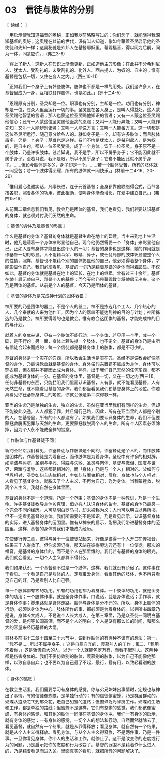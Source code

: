# 03　信徒与肢体的分别



〖 读经： 〗

「用启示使我知道福音的奥秘，正如我以前略略写过的；你们念了，就能晓得我深知基督的奥秘；这奥秘在以前的世代，没有叫人知道，像如今藉着圣灵启示他的圣使徒和先知一样；这奥秘就是外邦人在基督耶稣里，藉着福音，得以同为后嗣，同为一体，同蒙应许。」(弗三3-6)

「穿上了新人；这新人在知识上渐渐更新，正如造他主的形像；在此并不分希利尼人、犹太人、受割礼的、未受割礼的、化外人、西古提人、为奴的、自主的；惟有基督是包括一切，又住在各人之内。」(西三10-11)

「正如我们一个身子上有好些肢体，肢体也不都是一样的用处。我们这许多人，在基督里成为一身，互相联络作肢体，也是如此。」(罗十二4-5)

「恩赐原有分别，圣灵却是一位。职事也有分别，主却是一位。功用也有分别，神却是一位，在众人里面运行一切的事。圣灵显在各人身上，是叫人得益处。这人蒙圣灵赐他智慧的言语；那人也蒙这位圣灵赐他知识的言语；又有一人蒙这位圣灵赐他信心；还有一人蒙这位圣灵赐他医病的恩赐；又叫一人能行异能；又叫一人能作先知；又叫一人能辨别诸灵；又叫一人能说方言；又叫一人能番方言。这一切都是这位圣灵所运行，随己意分给各人的。就如身子是一个，却有许多肢体；而且肢体虽多，仍是一个身子；基督也是这样。我们不拘是犹太人，是希利尼人，是为奴的，是自主的，都从一位圣灵受浸，成了一个身体；饮于一位圣灵。身子原不是一个肢体，乃是许多肢体。设若脚说，我不是手，所以不属乎身子；它不能因此就不属乎身子。设若耳说，我不是眼，所以不属乎身子；它也不能因此就不属乎身子。……但如今肢体是多的，身子却是一个。……若一个肢体受苦，所有的肢体就一同受苦；若一个肢体得荣耀，所有的肢体就一同快乐。」(林前十二4-16、20-26)

「惟用爱心说诚实话，凡事长进，连于元首基督；全身都靠他联络得合式，百节各按各职，照着各体的功用，彼此相助，便叫身体渐渐增长，在爱中建立自己。」(弗四15-16)

从前面二章信息我们看见，教会乃是团体的基督，我们也看见，我们若要认识基督的身体，就必须对付我们天然的生命。



〖 基督的身体乃是基督的彰显 〗

什么是基督的身体？基督的身体就是基督生命在地上的延续。当主来到地上生活时，他乃是藉着一个身体来彰显他自己。现今他仍然需要一个「身体」来彰显他自己。正如人要有身体才能显出这个人的一切；基督的身体也是这样，她的作用就是作基督一切的彰显。人不能藉耳朵、眼睛、鼻子，或任何局部的肢体彰显他整个人的性情，照样，基督也不能藉个别的肢体彰显他的自己，他必须得着整个身体，才能彰显他自己。我们必须看见，基督的一切乃是藉着基督的身体而得着彰显。不仅如此，基督的身体就是基督在地上的延长，在地上的继续。曾有过三十余年，基督在地上启示他自己，那是个人的基督；而今天他乃是藉着教会将他启示出来，这个乃是团体的基督。从前是个人的基督，今天乃是团体的基督。



〖 基督的身体乃是完成神计划的团体器皿 〗

神所要的乃是团体的器皿，不是个人的器皿。神不是拣选几个工人、几个热心的人、几个奉献的人来为他作工，因为个人的器皿不能达到神的目的与计划；神所拣选的乃是教会，神所要得着的也是教会。惟有教会这团体的基督，才能完成神的目的与计划。

就着人的身体来说，只有一个肢体不能行动。一个身体，若只用一个手，或一个脚，是不行的；另一面，身体上若失掉一个肢体，也不完全。基督的身体乃是由所有信徒合起来而成的；每一个信徒都是基督身体上的肢体，都是不可少的。

基督的身体是一个实在的东西，所以教会生活也是实在的。圣经不是说教会好像基督的身体，乃是说教会就是基督的身体。身外任何东西都不能成为身体，身体可以穿衣服，但衣服并不能因此成为身体。照样，出于我们自己天然的任何东西，都不能成为基督身体的一分。在基督的身体里，基督是一切，又在一切之内(西三11)。任何非基督的东西，只能拦阻我们里面认识基督，人有罪，就不能看见基督，人有天然生命，就不能看见基督的身体。我们都当看见我们在基督身体上的地位。你若真看见你在基督身体上的地位，你就会像是第二次得救一样。

亚当的生命乃是单独的生命、独立的生命，虽然在亚当里我们有同样的生命，但却不能彼此交通。人人都犯了罪，并且偏行己路，因此，所有在亚当里的人都是个别的人。在基督里，所有的个人都没有了。如果我们要认识身体的生命，我们不但要蒙拯救脱离犯罪与天然的生命，更要蒙拯救脱离个人的生命。所有个人因素必须除掉，因为个人永不能成全神的旨意。



〖 作肢体与作基督徒不同 〗

新约圣经给我们看见，作基督徒与作肢体是不同的。作基督徒是个人的，而作肢体是团体的。作基督徒是为着自己，而作肢体是为着身体。圣经中有许多的相对辞，如清洁与污秽、圣别与平凡、得胜与失败、圣灵与肉体、基督与撒但、国度与世界、荣耀与羞辱，这些都是相对的，而「身体」乃是与「个人」相对的。父如何与世界相对，圣灵如何与肉体相对，主如何与魔鬼相对，照样，身体也与个人相对。人看见了基督身体，就脱去了个人主义，不再为自己，乃为身体。当我蒙拯救，脱离个人主义，我就自然在身体里面。

基督的身体不是一个道理，乃是一个范围；基督的身体不是一种教训，乃是一个生命。许多基督徒教导身体的真理，但少有人认识身体的生命。基督的身体乃是另一个完全不同的经历。人可以明白罗马书，却未被称为义；人也可以明白以弗所书，但不一定看见基督的身体。我们所需要的不是知识，乃是看见启示，认识基督身体的实际，进入基督身体的范围里。惟有从神来的启示，能把我们带进基督身体的范围里，这样，基督的身体对我们才能成为经历。

在使徒行传二章，彼得与另十一位使徒站起来，好像是彼得一个人开口在传福音，结果三千人得救了。但你必须记得，那天站在彼得旁边的还有十一位使徒。那次的福音，是基督的身体传的，而不是个人在那里慱的。我们若有基督的身体的眼光，我们就会看见，一切个人主义都算不得什么。

我们如果认识，一个基督徒不过是一个肢体，这样，我们就没有骄傲了。这件事在于看见。一个看见自己是肢体的人，定规宝爱身体，看重其他的肢体，也不再只看见自己的好，乃是看别人比自己强。

每一个肢体都有它的功用，所有的功用也都为着身体。一个肢体的功用，就是全身体的功用；一个肢体作事，就是全身体作事。口说话，就是身体说话；手作事，就是身体作事；脚走路就是身体走路。肢体与身体是分不开的。所以，身体上肢体的行动，必须以身体为中心；肢体所作的事，都必须是为着身体的。以弗所书四章乃是说，身体长大成人，不是说个人长大成人。在第三章里，乃是众圣徒一同明白基督的爱，是何等长阔高深，而不是个人的明白；个人是没有那么长的时间，和那么大的容量来经历基督的大爱。

哥林多前书十二章十四至三十六节中，说到作肢体的有两种不该有的想法：第一，「我不是……所以不属乎身子，」这是自暴自弃的，羡慕别人的工作；第二，「我用不着你，」这是骄傲自大的人，以为一个人就能包罗万有，而看不起别人。这两种都是伤害身体的。我们不要仿效别的肢体，羡慕别的肢体，以为自己不能像他那样，以致自暴自弃；也不要以为自己最了不起，最行，最有用，以致轻看别的肢体。



〖 身体的感觉 〗

在教会生活里，我们需要学习有身体的感觉。你与弟兄姊妹出事情时，定规也与神出了事情。有的信徒像蝴蝶，是单独行动的；有的信徒像蜜蜂，乃是群居群动的。蝴蝶从这朵花飞到那朵花，走自己甜蜜的道路；但蜜蜂乃为蜂房工作。蝴蝶的生活和工作，都是单独的路线；但蜜蜂不是这样，它们有整体的感觉。我们都该像蜜蜂，有身体的感觉，和其他的肢体一同活在基督的身体中。我们一有身体的启示，就有身体的感觉；一有身体的感觉，一切个人的想法和行动，自然而然就除去了。看见基督，就自然有一个结果，就是从罪得释放；看见身体，就自然有一个结果，就是从个人主义得释放。看见身体，与从个人主义得释放，不是两件事，乃是一件事。一旦你看见身体，你个人的生活和工作，就停止了。这不是改变你的态度或行为的问题，乃是启示把你的态度和行为改变了。基督的范围不是藉着作什么进入的，乃是藉着看见而进入的。里面真实的看见，就把所有的问题解决了。

